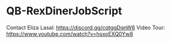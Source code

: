 # QB-RexDinerJobScript
Contact Eliza Lasal: https://discord.gg/cqtggDqnW6
Video Tour: https://www.youtube.com/watch?v=hsxoEXQ0Yw8
